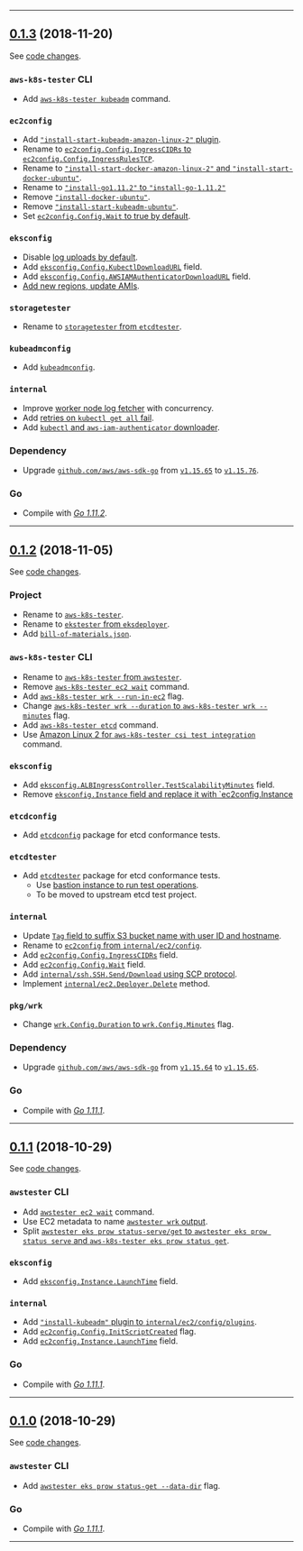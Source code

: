 <hr>


## [0.1.3](https://github.com/aws/aws-k8s-tester/releases/tag/0.1.3) (2018-11-20)

See [code changes](https://github.com/aws/aws-k8s-tester/compare/0.1.2...0.1.3).

### `aws-k8s-tester` CLI

- Add [`aws-k8s-tester kubeadm`](https://github.com/aws/aws-k8s-tester/commit/7339ba312212eff2afed720be0e8b0484f50c7bc) command.

### `ec2config`

- Add [`"install-start-kubeadm-amazon-linux-2"` plugin](https://github.com/aws/aws-k8s-tester/commit/fe378db6e272ce37430d07dfddfa84d7c0d1199b).
- Rename to [`ec2config.Config.IngressCIDRs` to `ec2config.Config.IngressRulesTCP`](https://github.com/aws/aws-k8s-tester/commit/a5b1b1479c895e59496bd240990dcc9bfd7924a1).
- Rename to [`"install-start-docker-amazon-linux-2"` and `"install-start-docker-ubuntu"`](https://github.com/aws/aws-k8s-tester/commit/fe378db6e272ce37430d07dfddfa84d7c0d1199b).
- Rename to [`"install-go1.11.2"` to `"install-go-1.11.2"`](https://github.com/aws/aws-k8s-tester/commit/2a9ae7cd967dbd9e67c899de81c05f64ae634db9)
- Remove [`"install-docker-ubuntu"`](https://github.com/aws/aws-k8s-tester/commit/fe378db6e272ce37430d07dfddfa84d7c0d1199b).
- Remove [`"install-start-kubeadm-ubuntu"`](https://github.com/aws/aws-k8s-tester/commit/fe378db6e272ce37430d07dfddfa84d7c0d1199b).
- Set [`ec2config.Config.Wait` to true by default](https://github.com/aws/aws-k8s-tester/commit/fe378db6e272ce37430d07dfddfa84d7c0d1199b).

### `eksconfig`

- Disable [log uploads by default](https://github.com/aws/aws-k8s-tester/commit/cebd3bb6ac5a0d94076c53eb25d8597631fc5c43).
- Add [`eksconfig.Config.KubectlDownloadURL`](https://github.com/aws/aws-k8s-tester/commit/3b8704fcf0c15229fc3480caca41b4ddec1497a1) field.
- Add [`eksconfig.Config.AWSIAMAuthenticatorDownloadURL`](https://github.com/aws/aws-k8s-tester/commit/3b8704fcf0c15229fc3480caca41b4ddec1497a1) field.
- [Add new regions, update AMIs](https://github.com/aws/aws-k8s-tester/commit/017b53add758cb6ad8e74eda69bb09bc80c76faa).

### `storagetester`

- Rename to [`storagetester` from `etcdtester`](https://github.com/aws/aws-k8s-tester/commit/81f38f66690f6f0616b809c4fe8e1860d78b4346).

### `kubeadmconfig`

- Add [`kubeadmconfig`](https://github.com/aws/aws-k8s-tester/commit/857de963f493202b1b89d4d7c26e01c7cc304da0).

### `internal`

- Improve [worker node log fetcher](https://github.com/aws/aws-k8s-tester/pull/10) with concurrency.
- Add [retries on `kubectl get all` fail](https://github.com/aws/aws-k8s-tester/pull/8).
- Add [`kubectl` and `aws-iam-authenticator` downloader](https://github.com/aws/aws-k8s-tester/commit/3b8704fcf0c15229fc3480caca41b4ddec1497a1).

### Dependency

- Upgrade [`github.com/aws/aws-sdk-go`](https://github.com/aws/aws-sdk-go/releases) from [`v1.15.65`](https://github.com/aws/aws-sdk-go/releases/tag/v1.15.65) to [`v1.15.76`](https://github.com/aws/aws-sdk-go/releases/tag/v1.15.76).

### Go

- Compile with [*Go 1.11.2*](https://golang.org/doc/devel/release.html#go1.11).


<hr>


## [0.1.2](https://github.com/aws/aws-k8s-tester/releases/tag/0.1.2) (2018-11-05)

See [code changes](https://github.com/aws/aws-k8s-tester/compare/0.1.1...0.1.2).

### Project

- Rename to [`aws-k8s-tester`](https://github.com/aws/aws-k8s-tester/commit/1512e69443705eafe0ad5b4440e325d2f374cf73).
- Rename to [`ekstester` from `eksdeployer`](https://github.com/aws/aws-k8s-tester/commit/e56f2bd4554ebe26421c896d6b3ae2993d19e6ac).
- Add [`bill-of-materials.json`](https://github.com/aws/aws-k8s-tester/pull/7).

### `aws-k8s-tester` CLI

- Rename to [`aws-k8s-tester` from `awstester`](https://github.com/aws/aws-k8s-tester/commit/1512e69443705eafe0ad5b4440e325d2f374cf73).
- Remove [`aws-k8s-tester ec2 wait`](https://github.com/aws/aws-k8s-tester/commit/36a74c699819d92abdf7f89028ea95b54f19fc98) command.
- Add [`aws-k8s-tester wrk --run-in-ec2`](https://github.com/aws/aws-k8s-tester/commit/3f62032c0fe5aecda5f69a64fe528d46807cb5a5) flag.
- Change [`aws-k8s-tester wrk --duration` to `aws-k8s-tester wrk --minutes`](https://github.com/aws/aws-k8s-tester/commit/8c04dd324ae1e8c915779af4f8c0e8f5b3ca3ecc) flag.
- Add [`aws-k8s-tester etcd`](https://github.com/aws/aws-k8s-tester/commit/3af0d30bc9b85ca800122ff732502d9f820249bb) command.
- Use [Amazon Linux 2 for `aws-k8s-tester csi test integration`](https://github.com/aws/aws-k8s-tester/commit/88a90939d1fc4f798e3ff2a35c10b2aa1b562c14) command.

### `eksconfig`

- Add [`eksconfig.ALBIngressController.TestScalabilityMinutes`](https://github.com/aws/aws-k8s-tester/commit/10240a423f62e991bf4ef0f051f7a24d9340daf6gqq) field.
- Remove [`eksconfig.Instance` field and replace it with `ec2config.Instance](https://github.com/aws/aws-k8s-tester/commit/5156d0df502fe43a89b9c45fcfd3cecb96856d74)

### `etcdconfig`

- Add [`etcdconfig`](https://github.com/aws/aws-k8s-tester/pull/7) package for etcd conformance tests.

### `etcdtester`

- Add [`etcdtester`](https://github.com/aws/aws-k8s-tester/pull/7) package for etcd conformance tests.
  - Use [bastion instance to run test operations](https://github.com/aws/aws-k8s-tester/commit/8e7fd780a16433adce69c54c1d995a53a34d60e9).
  - To be moved to upstream etcd test project.

### `internal`

- Update [`Tag` field to suffix S3 bucket name with user ID and hostname](https://github.com/aws/aws-k8s-tester/commit/7bfdd6417bcb7128cc00ab1e7810a106bac94347).
- Rename to [`ec2config` from `internal/ec2/config`](https://github.com/aws/aws-k8s-tester/commit/f8b5d466966862658dff6bc254d7491ba2333aa6).
- Add [`ec2config.Config.IngressCIDRs`](https://github.com/aws/aws-k8s-tester/commit/8e7fd780a16433adce69c54c1d995a53a34d60e9) field.
- Add [`ec2config.Config.Wait`](https://github.com/aws/aws-k8s-tester/commit/6073c2de289e352c5454d4b17380022168bcbac6) field.
- Add [`internal/ssh.SSH.Send/Download` using SCP protocol](https://github.com/aws/aws-k8s-tester/commit/84e4363ad658cc6db8e0bf979f6f6bb841795eec).
- Implement [`internal/ec2.Deployer.Delete`](https://github.com/aws/aws-k8s-tester/commit/000d2292d6108e1ea46ce359f6ac9a08214b592f) method.

### `pkg/wrk`

- Change [`wrk.Config.Duration` to `wrk.Config.Minutes`](https://github.com/aws/aws-k8s-tester/commit/133f7945e297a01c367d021b924c7a04ff992a9e) flag.

### Dependency

- Upgrade [`github.com/aws/aws-sdk-go`](https://github.com/aws/aws-sdk-go/releases) from [`v1.15.64`](https://github.com/aws/aws-sdk-go/releases/tag/v1.15.64) to [`v1.15.65`](https://github.com/aws/aws-sdk-go/releases/tag/v1.15.65).

### Go

- Compile with [*Go 1.11.1*](https://golang.org/doc/devel/release.html#go1.11).


<hr>


## [0.1.1](https://github.com/aws/aws-k8s-tester/releases/tag/0.1.1) (2018-10-29)

See [code changes](https://github.com/aws/aws-k8s-tester/compare/0.1.0...0.1.1).

### `awstester` CLI

- Add [`awstester ec2 wait`](https://github.com/aws/aws-k8s-tester/commit/8f66f7413f8f32a8479888ba3ae53449e75d05cc) command.
- Use EC2 metadata to name [`awstester wrk` output](https://github.com/aws/aws-k8s-tester/commit/03ec0af6e12d4ca85e539905b7ec3da2729c1f3f).
- Split [`awstester eks prow status-serve/get` to `awstester eks prow status serve` and `aws-k8s-tester eks prow status get`](https://github.com/aws/aws-k8s-tester/commit/297bf2795c4bc62c55de121b47e0a1bb62ad6108).

### `eksconfig`

- Add [`eksconfig.Instance.LaunchTime`](https://github.com/aws/aws-k8s-tester/commit/d886cbeb0d7ea9b8e71f0b9bf57e04923985202d) field.

### `internal`

- Add [`"install-kubeadm"` plugin to `internal/ec2/config/plugins`](https://github.com/aws/aws-k8s-tester/commit/e103c1ca68742bb56a8c43d3508d0c09423bb6b5).
- Add [`ec2config.Config.InitScriptCreated`](https://github.com/aws/aws-k8s-tester/commit/793935db2418a7c960d89512372f534996adcb19) flag.
- Add [`ec2config.Instance.LaunchTime`](https://github.com/aws/aws-k8s-tester/commit/36fe5579ffb719d108272640c22f478127295dac) field.

### Go

- Compile with [*Go 1.11.1*](https://golang.org/doc/devel/release.html#go1.11).


<hr>


## [0.1.0](https://github.com/aws/aws-k8s-tester/releases/tag/0.1.0) (2018-10-29)

See [code changes](https://github.com/aws/aws-k8s-tester/compare/0.0.9...0.1.0).

### `awstester` CLI

- Add [`awstester eks prow status-get --data-dir`](https://github.com/aws/aws-k8s-tester/commit/034b9f6667b664368bace942b2e8f160c1eadf9f) flag.

### Go

- Compile with [*Go 1.11.1*](https://golang.org/doc/devel/release.html#go1.11).


<hr>

